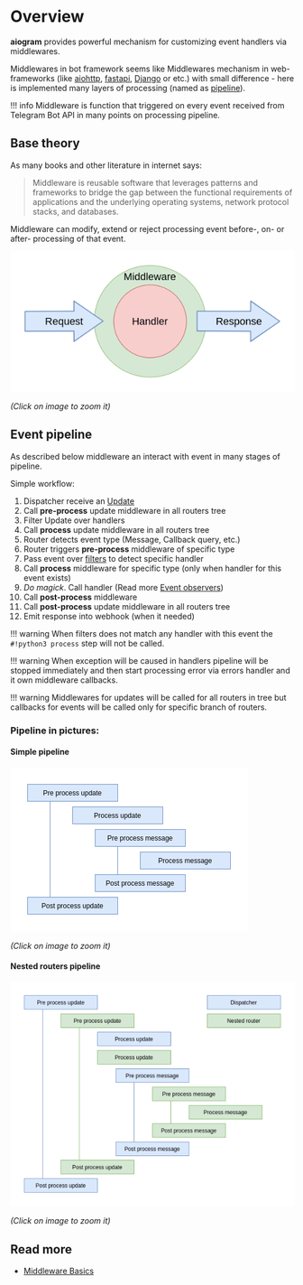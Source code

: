 # Overview

**aiogram** provides powerful mechanism for customizing event handlers via middlewares.

Middlewares in bot framework seems like Middlewares mechanism in web-frameworks 
(like [aiohttp](https://docs.aiohttp.org/en/stable/web_advanced.html#aiohttp-web-middlewares), 
[fastapi](https://fastapi.tiangolo.com/tutorial/middleware/), 
[Django](https://docs.djangoproject.com/en/3.0/topics/http/middleware/) or etc.) 
with small difference - here is implemented many layers of processing 
(named as [pipeline](#event-pipeline)).

!!! info
    Middleware is function that triggered on every event received from 
    Telegram Bot API in many points on processing pipeline.

## Base theory

As many books and other literature in internet says: 
> Middleware is reusable software that leverages patterns and frameworks to bridge 
>the gap between the functional requirements of applications and the underlying operating systems,
> network protocol stacks, and databases.

Middleware can modify, extend or reject processing event before-, 
on- or after- processing of that event.

[![middlewares](../../assets/images/basics_middleware.png)](../../assets/images/basics_middleware.png)

_(Click on image to zoom it)_

## Event pipeline

As described below middleware an interact with event in many stages of pipeline.

Simple workflow:

1. Dispatcher receive an [Update](../../api/types/update.md)
1. Call **pre-process** update middleware in all routers tree 
1. Filter Update over handlers
1. Call **process** update middleware in all routers tree
1. Router detects event type (Message, Callback query, etc.)
1. Router triggers **pre-process** <event> middleware of specific type
1. Pass event over [filters](../filters/index.md) to detect specific handler
1. Call **process** <event> middleware for specific type (only when handler for this event exists)
1. *Do magick*. Call handler (Read more [Event observers](../router.md#event-observers))
1. Call **post-process** <event> middleware
1. Call **post-process** update middleware in all routers tree
1. Emit response into webhook (when it needed)

!!! warning
    When filters does not match any handler with this event the `#!python3 process` 
    step will not be called.

!!! warning
    When exception will be caused in handlers pipeline will be stopped immediately 
    and then start processing error via errors handler and it own middleware callbacks.

!!! warning
    Middlewares for updates will be called for all routers in tree but callbacks for events
    will be called only for specific branch of routers.

### Pipeline in pictures:

#### Simple pipeline

[![middlewares](../../assets/images/middleware_pipeline.png)](../../assets/images/middleware_pipeline.png)

_(Click on image to zoom it)_

#### Nested routers pipeline

[![middlewares](../../assets/images/middleware_pipeline_nested.png)](../../assets/images/middleware_pipeline_nested.png)

_(Click on image to zoom it)_

## Read more

- [Middleware Basics](basics.md)
